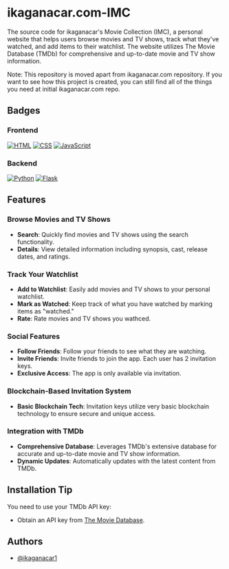 # ikaganacar.com-IMC

The source code for ikaganacar's Movie Collection (IMC), a personal website that helps users browse movies and TV shows, track what they've watched, and add items to their watchlist. The website utilizes The Movie Database (TMDb) for comprehensive and up-to-date movie and TV show information.

Note: This repository is moved apart from ikaganacar.com repository. If you want to see how this project is created, you can still find all of the things you need at initial ikaganacar.com repo.

## Badges

### Frontend
[![HTML](https://img.shields.io/badge/HTML-%23E34F26.svg?logo=html5&logoColor=white)](#)
[![CSS](https://img.shields.io/badge/CSS-1572B6?logo=css3&logoColor=fff)](#)
[![JavaScript](https://img.shields.io/badge/JavaScript-F7DF1E?logo=javascript&logoColor=000)](#)

### Backend
[![Python](https://img.shields.io/badge/Python-3776AB?logo=python&logoColor=fff)](#)
[![Flask](https://img.shields.io/badge/Flask-000?logo=flask&logoColor=fff)](#)

## Features

### Browse Movies and TV Shows
- **Search**: Quickly find movies and TV shows using the search functionality.
- **Details**: View detailed information including synopsis, cast, release dates, and ratings.

### Track Your Watchlist
- **Add to Watchlist**: Easily add movies and TV shows to your personal watchlist.
- **Mark as Watched**: Keep track of what you have watched by marking items as "watched."
- **Rate**: Rate movies and TV shows you wathced.
  
### Social Features
- **Follow Friends**: Follow your friends to see what they are watching.
- **Invite Friends**: Invite friends to join the app. Each user has 2 invitation keys.
- **Exclusive Access**: The app is only available via invitation.

### Blockchain-Based Invitation System
- **Basic Blockchain Tech**: Invitation keys utilize very basic blockchain technology to ensure secure and unique access.

### Integration with TMDb
- **Comprehensive Database**: Leverages TMDb's extensive database for accurate and up-to-date movie and TV show information.
- **Dynamic Updates**: Automatically updates with the latest content from TMDb.

## Installation Tip
You need to use your TMDb API key:
   - Obtain an API key from [The Movie Database](https://www.themoviedb.org/).
  
## Authors

- [@ikaganacar1](https://github.com/ikaganacar1)



